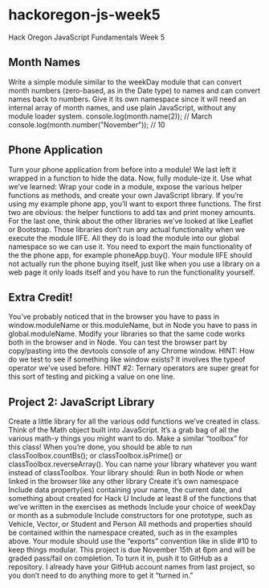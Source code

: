 # hackoregon-js-week5
Hack Oregon JavaScript Fundamentals Week 5

## Month Names
Write a simple module similar to the weekDay module that can convert month numbers (zero-based, as in the Date type) to names and can convert names back to numbers. Give it its own namespace since it will need an internal array of month names, and use plain JavaScript, without any module loader system.
console.log(month.name(2)); // March
console.log(month.number("November")); // 10

## Phone Application
Turn your phone application from before into a module! We last left it wrapped in a function to hide the data. Now, fully module-ize it. Use what we’ve learned: Wrap your code in a module, expose the various helper functions as methods, and create your own JavaScript library.
If you’re using my example phone app, you’ll want to export three functions. The first two are obvious: the helper functions to add tax and print money amounts. For the last one, think about the other libraries we’ve looked at like Leaflet or Bootstrap. Those libraries don’t run any actual functionality when we execute the module IIFE. All they do is load the module into our global namespace so we can use it. You need to export the main functionality of the the phone app, for example phoneApp.buy(). Your module IIFE should not actually run the phone buying itself, just like when you use a library on a web page it only loads itself and you have to run the functionality yourself.

## Extra Credit!
You’ve probably noticed that in the browser you have to pass in window.moduleName or this.moduleName, but in Node you have to pass in global.moduleName. Modify your libraries so that the same code works both in the browser and in Node. You can test the browser part by copy/pasting into the devtools console of any Chrome window.
HINT: How do we test to see if something like window exists? It involves the typeof operator we’ve used before.
HINT #2: Ternary operators are super great for this sort of testing and picking a value on one line.

## Project 2: JavaScript Library
Create a little library for all the various odd functions we’ve created in class. Think of the Math object built into JavaScript. It’s a grab bag of all the various math-y things you might want to do. Make a similar “toolbox” for this class! When you’re done, you should be able to run classToolbox.countBs(); or classToolbox.isPrime() or classToolbox.reverseArray(). You can name your library whatever you want instead of classToolbox.
Your library should:
Run in both Node or when linked in the browser like any other library
Create it’s own namespace
Include data property(ies) containing your name, the current date, and something about created for Hack U
Include at least 8 of the functions that we’ve written in the exercises as methods
Include your choice of weekDay or month as a submodule
Include constructors for one prototype, such as Vehicle, Vector, or Student and Person
All methods and properties should be contained within the namespace created, such as in the examples above. Your module should use the “exports” convention like in slide #10 to keep things modular. This project is due November 15th at 6pm and will be graded pass/fail on completion. To turn it in, push it to GitHub as a repository. I already have your GitHub account names from last project, so you don’t need to do anything more to get it “turned in.”
